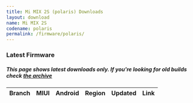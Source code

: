 ```yaml
---
title: Mi MIX 2S (polaris) Downloads
layout: download
name: Mi MIX 2S
codename: polaris
permalink: /firmware/polaris/
---
```


### Latest Firmware
##### This page shows latest downloads only. If you're looking for old builds check [the archive](/archive/firmware/polaris/)


<div class="table-responsive-md" id="table-wrapper">
<table id="firmware" class="compact table table-striped table-hover table-sm">
    <thead class="thead-dark">
        <tr>
            <th>Branch</th>
            <th>MIUI</th>
            <th>Android</th>
            <th>Region</th>
            <th>Updated</th>
            <th>Link</th>
        </tr>
    </thead>
    <script>loadFirmwareDownloads('polaris', 'latest')</script>
</table>
</div>
